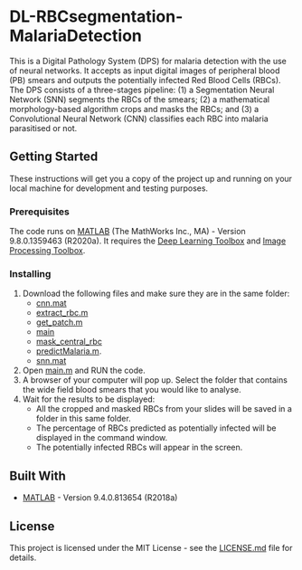 # DL-RBCsegmentation-MalariaDetection

This is a Digital Pathology System (DPS) for malaria detection with the use of neural networks. It accepts as input digital images of peripheral blood (PB) smears and outputs the potentially infected Red Blood Cells (RBCs). The DPS consists of a three-stages pipeline: (1) a Segmentation Neural Network (SNN) segments the RBCs of the smears; (2) a mathematical morphology-based algorithm crops and masks the RBCs; and (3) a Convolutional Neural Network (CNN) classifies each RBC into malaria parasitised or not.

## Getting Started

These instructions will get you a copy of the project up and running on your local machine for development and testing purposes.

### Prerequisites

The code runs on [MATLAB](https://www.mathworks.com/products/new_products/latest_features.html) (The MathWorks Inc., MA) - Version 9.8.0.1359463 (R2020a). It requires the [Deep Learning Toolbox](https://www.mathworks.com/products/deep-learning.html) and [Image Processing Toolbox](https://www.mathworks.com/products/image.html).

### Installing

1) Download the following files and make sure they are in the same folder:
	* [cnn.mat](https://github.com/mariadeor/DL-RBCSegmentation-MalariaDetection-v01/blob/master/cnn.mat)
	* [extract_rbc.m](https://github.com/mariadeor/DL-RBCSegmentation-MalariaDetection-v01/blob/master/extract_rbc.m)
	* [get_patch.m](https://github.com/mariadeor/DL-RBCSegmentation-MalariaDetection-v01/blob/master/get_patch.m)
	* [main](https://github.com/mariadeor/DL-RBCSegmentation-MalariaDetection-v01/blob/master/main.m)
	* [mask_central_rbc](https://github.com/mariadeor/DL-RBCSegmentation-MalariaDetection-v01/blob/master/mask_central_rbc.m)
	* [predictMalaria.m](https://github.com/mariadeor/DL-RBCSegmentation-MalariaDetection-v01/blob/master/predict_malaria.m).
	* [snn.mat](https://github.com/mariadeor/DL-RBCSegmentation-MalariaDetection-v01/blob/master/snn.mat)
2) Open [main.m](https://github.com/mariadeor/DL-RBCSegmentation-MalariaDetection-v01/blob/master/main.m) and RUN the code.
3) A browser of your computer will pop up. Select the folder that contains the wide field blood smears that you would like to analyse.
4) Wait for the results to be displayed:
	* All the cropped and masked RBCs from your slides will be saved in a folder in this same folder.
	* The percentage of RBCs predicted as potentially infected will be displayed in the command window.
	* The potentially infected RBCs will appear in the screen.

## Built With

* [MATLAB](https://www.mathworks.com/company/newsroom/mathworks-announces-release-2018a-of-the-matlab-and-simulink-product-families.html) - Version 9.4.0.813654 (R2018a)

## License

This project is licensed under the MIT License - see the [LICENSE.md](https://github.com/mariadeor/DL-RBCSegmentation-MalariaDetection-v01/blob/master/LICENSE) file for details.


